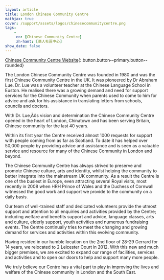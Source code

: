 ```yaml
---
layout: article
title: London Chinese Community Centre
mathjax: true
cover: /support/assets/logos/chinesecommunitycentre.png
tags:
    -
     en: [Chinese Community Centre]
     zh-hant: [華人社區中心]
show_date: false
---
```


[Chinese Community Centre Website](https://www.ccc.org.uk){:.button.button--primary.button--rounded}


The London Chinese Community Centre was founded in 1980 and was the first Chinese Community Centre in the UK. It was pioneered by Dr Abraham Lue. Dr. Lue was a volunteer teacher at the Chinese Language School in Euston. He realised there was a growing demand and need for support services for the Chinese Community when parents used to come to him for advice and ask for his assistance in translating letters from schools, councils and doctors.

With Dr. Lue‚Äôs vision and determination the Chinese Community Centre opened in the heart of London‚ Chinatown and has been serving Britain‚ Chinese community for the last 40 years.

Within its first year the Centre received almost 1000 requests for support with people coming from as far as Scotland. To date it has helped over 50,000 people by providing advice and assistance and is seen as a valuable service and resource for many of the Chinese Community in London and beyond.

The Chinese Community Centre has always strived to preserve and promote Chinese culture, arts and identity, whilst helping the community to better integrate into the mainstream UK community. As a result the Centre is one of the busiest in Europe, even attracting several Royal visits, most recently in 2008 when HRH Prince of Wales and the Duchess of Cornwall witnessed the good work and support we provide to the community on a daily basis.

Our team of well-trained staff and dedicated volunteers provide the utmost support and attention to all enquiries and activities provided by the Centre; including welfare and benefits support and advice, language classes, arts and culture, elderly support, youth activities and numerous fundraising events. The Centre continually tries to meet the changing and growing demand for services and activities within this evolving community.

Having resided in our humble location on the 2nd floor of 28-29 Gerrard for 14 years, we relocated to 2 Leicester Court in 2012. With this new and much bigger premises, we are excited to expand our range of facilities, services and activities and to open our doors to help and support many more people.

We truly believe our Centre has a vital part to play in improving the lives and welfare of the Chinese community in London and the South East.
